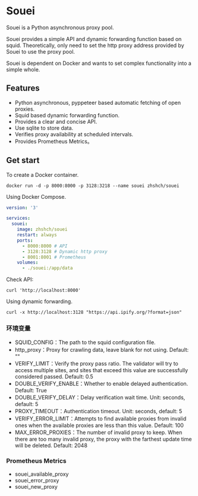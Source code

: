 # Souei
Souei is a Python asynchronous proxy pool.

Souei provides a simple API and dynamic forwarding function based on squid. Theoretically, only need to set the http proxy address provided by Souei to use the proxy pool.

Souei is dependent on Docker and wants to set complex functionality into a simple whole.

## Features
* Python asynchronous, pyppeteer based automatic fetching of open proxies.
* Squid based dynamic forwarding function.
* Provides a clear and concise API.
* Use sqlite to store data.
* Verifies proxy availability at scheduled intervals.
* Provides Prometheus Metrics。

## Get start
To create a Docker container.
```shell
docker run -d -p 8000:8000 -p 3128:3218 --name souei zhshch/souei 
```

Using Docker Compose.
```yaml
version: '3'

services:
  souei:
    image: zhshch/souei
    restart: always
    ports:
      - 8000:8000 # API
      - 3128:3128 # Dynamic http proxy
      - 8001:8001 # Prometheus
    volumes:
      - ./souei:/app/data
```

Check API:
```shell
curl 'http://localhost:8000'
```

Using dynamic forwarding.
```shell
curl -x http://localhost:3128 "https://api.ipify.org/?format=json"
```

### 环境变量
* SQUID_CONFIG：The path to the squid configuration file.
* http_proxy：Proxy for crawling data, leave blank for not using. Default: ""
* VERIFY_LIMIT：Verify the proxy pass ratio. The validator will try to access multiple sites, and sites that exceed this value are successfully considered passed. Default: 0.5
* DOUBLE_VERIFY_ENABLE：Whether to enable delayed authentication. Default: True
* DOUBLE_VERIFY_DELAY：Delay verification wait time. Unit: seconds, default: 5
* PROXY_TIMEOUT：Authentication timeout. Unit: seconds, default: 5
* VERIFY_ERROR_LIMIT：Attempts to find available proxies from invalid ones when the available proxies are less than this value. Default: 100
* MAX_ERROR_PROXIES：The number of invalid proxy to keep. When there are too many invalid proxy, the proxy with the farthest update time will be deleted. Default: 2048


### Prometheus Metrics
* souei_available_proxy
* souei_error_proxy
* souei_new_proxy